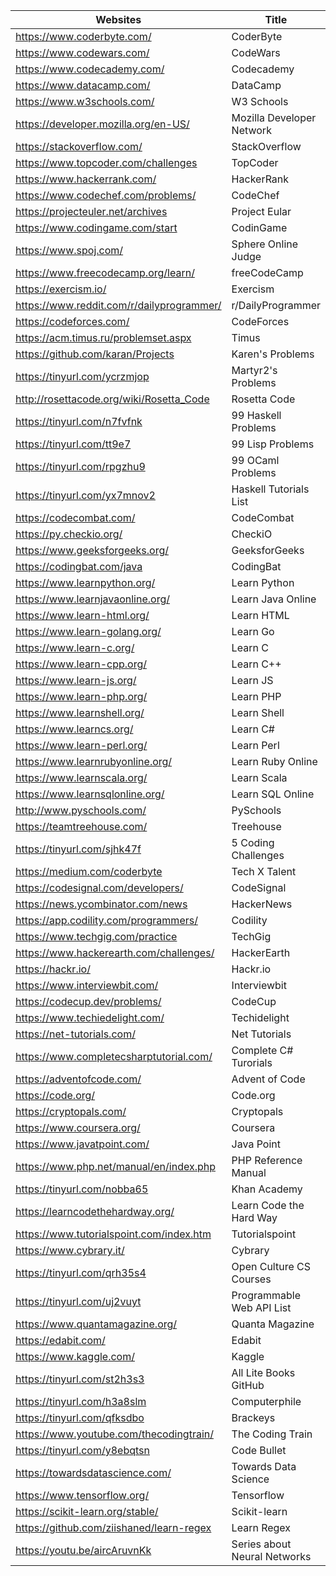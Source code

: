 |Websites                                   |Title                    |
|-------------------------------------------|-------------------------|
|https://www.coderbyte.com/                 |CoderByte                |
|https://www.codewars.com/                  |CodeWars                 |
|https://www.codecademy.com/                |Codecademy               |
|https://www.datacamp.com/                  |DataCamp                 |
|https://www.w3schools.com/                 |W3 Schools               |
|https://developer.mozilla.org/en-US/       |Mozilla Developer Network|
|https://stackoverflow.com/                 |StackOverflow            |
|https://www.topcoder.com/challenges        |TopCoder                 |
|https://www.hackerrank.com/                |HackerRank               |
|https://www.codechef.com/problems/         |CodeChef                 |
|https://projecteuler.net/archives          |Project Eular            |
|https://www.codingame.com/start            |CodinGame                |
|https://www.spoj.com/                      |Sphere Online Judge      |
|https://www.freecodecamp.org/learn/        |freeCodeCamp             |
|https://exercism.io/                       |Exercism                 |
|https://www.reddit.com/r/dailyprogrammer/  |r/DailyProgrammer        |
|https://codeforces.com/                    |CodeForces               |
|https://acm.timus.ru/problemset.aspx       |Timus                    |
|https://github.com/karan/Projects          |Karen's Problems         |
|https://tinyurl.com/ycrzmjop               |Martyr2's Problems       |
|http://rosettacode.org/wiki/Rosetta_Code   |Rosetta Code             |
|https://tinyurl.com/n7fvfnk                |99 Haskell Problems      |
|https://tinyurl.com/tt9e7                  |99 Lisp Problems         |
|https://tinyurl.com/rpgzhu9                |99 OCaml Problems        |
|https://tinyurl.com/yx7mnov2               |Haskell Tutorials List   |
|https://codecombat.com/                    |CodeCombat               |
|https://py.checkio.org/                    |CheckiO                  |
|https://www.geeksforgeeks.org/             |GeeksforGeeks            |
|https://codingbat.com/java                 |CodingBat                |
|https://www.learnpython.org/               |Learn Python             |
|https://www.learnjavaonline.org/           |Learn Java Online        |
|https://www.learn-html.org/                |Learn HTML               |
|https://www.learn-golang.org/              |Learn Go                 |
|https://www.learn-c.org/                   |Learn C                  |
|https://www.learn-cpp.org/                 |Learn C++                |
|https://www.learn-js.org/                  |Learn JS                 |
|https://www.learn-php.org/                 |Learn PHP                |
|https://www.learnshell.org/                |Learn Shell              |
|https://www.learncs.org/                   |Learn C#                 |
|https://www.learn-perl.org/                |Learn Perl               |
|https://www.learnrubyonline.org/           |Learn Ruby Online        |
|https://www.learnscala.org/                |Learn Scala              |
|https://www.learnsqlonline.org/            |Learn SQL Online         |
|http://www.pyschools.com/                  |PySchools                |
|https://teamtreehouse.com/                 |Treehouse                |
|https://tinyurl.com/sjhk47f                |5 Coding Challenges      |
|https://medium.com/coderbyte               |Tech X Talent            |
|https://codesignal.com/developers/         |CodeSignal               |
|https://news.ycombinator.com/news          |HackerNews               |
|https://app.codility.com/programmers/      |Codility                 |
|https://www.techgig.com/practice           |TechGig                  |
|https://www.hackerearth.com/challenges/    |HackerEarth              |
|https://hackr.io/                          |Hackr.io                 |
|https://www.interviewbit.com/              |Interviewbit             |
|https://codecup.dev/problems/              |CodeCup                  |
|https://www.techiedelight.com/             |Techidelight             	|
|https://net-tutorials.com/                 |Net Tutorials            	|
|https://www.completecsharptutorial.com/    |Complete C# Turorials    	|
|https://adventofcode.com/                  |Advent of Code           	|
|https://code.org/                          |Code.org                 	|
|https://cryptopals.com/                    |Cryptopals               	|
|https://www.coursera.org/                  |Coursera                 	|
|https://www.javatpoint.com/                |Java Point               	|
|https://www.php.net/manual/en/index.php    |PHP Reference Manual     	|
|https://tinyurl.com/nobba65                |Khan Academy             	|
|https://learncodethehardway.org/           |Learn Code the Hard Way  	|
|https://www.tutorialspoint.com/index.htm   |Tutorialspoint           	|
|https://www.cybrary.it/                    |Cybrary                  	|
|https://tinyurl.com/qrh35s4                |Open Culture CS Courses  	|
|https://tinyurl.com/uj2vuyt                |Programmable Web API List	|
|https://www.quantamagazine.org/            |Quanta Magazine          	|
|https://edabit.com/                        |Edabit                   	|
|https://www.kaggle.com/                    |Kaggle                   	|
|https://tinyurl.com/st2h3s3                |All Lite Books GitHub    	|
|https://tinyurl.com/h3a8slm                |Computerphile            	|
|https://tinyurl.com/qfksdbo                |Brackeys                 	|
|https://www.youtube.com/thecodingtrain/    |The Coding Train         	|
|https://tinyurl.com/y8ebqtsn               |Code Bullet              	|
|https://towardsdatascience.com/            |Towards Data Science     	|
|https://www.tensorflow.org/                |Tensorflow               	|
|https://scikit-learn.org/stable/           |Scikit-learn             	|
|https://github.com/ziishaned/learn-regex   |Learn Regex				|
|https://youtu.be/aircAruvnKk               |Series about Neural Networks|
